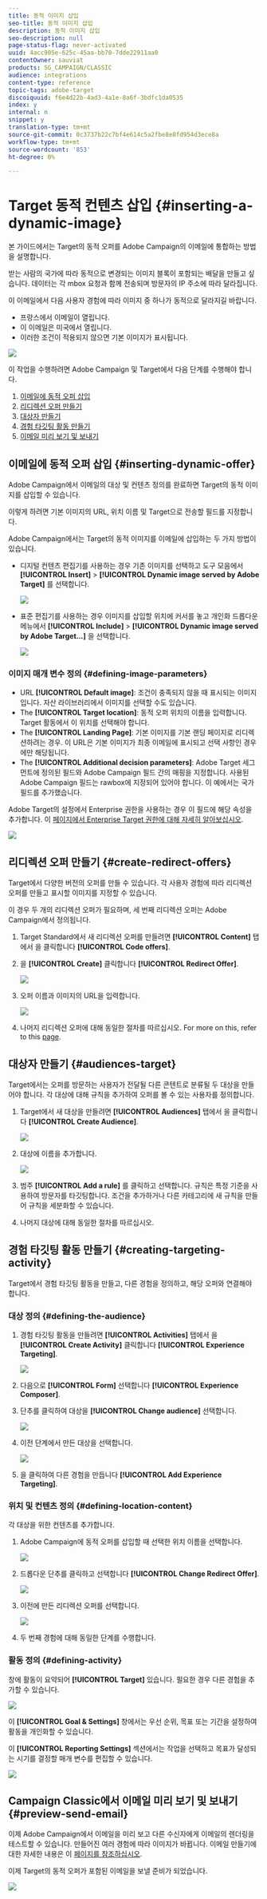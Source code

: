 ```yaml
---
title: 동적 이미지 삽입
seo-title: 동적 이미지 삽입
description: 동적 이미지 삽입
seo-description: null
page-status-flag: never-activated
uuid: 4acc905e-625c-45aa-bb70-7dde22911aa0
contentOwner: sauviat
products: SG_CAMPAIGN/CLASSIC
audience: integrations
content-type: reference
topic-tags: adobe-target
discoiquuid: f6e4d22b-4ad3-4a1e-8a6f-3bdfc1da0535
index: y
internal: n
snippet: y
translation-type: tm+mt
source-git-commit: 0c3737b22c7bf4e614c5a2fbe8e8fd954d3ece8a
workflow-type: tm+mt
source-wordcount: '853'
ht-degree: 0%

---
```



# Target 동적 컨텐츠 삽입 {#inserting-a-dynamic-image}

본 가이드에서는 Target의 동적 오퍼를 Adobe Campaign의 이메일에 통합하는 방법을 설명합니다.

받는 사람의 국가에 따라 동적으로 변경되는 이미지 블록이 포함되는 배달을 만들고 싶습니다. 데이터는 각 mbox 요청과 함께 전송되며 방문자의 IP 주소에 따라 달라집니다.

이 이메일에서 다음 사용자 경험에 따라 이미지 중 하나가 동적으로 달라지길 바랍니다.

* 프랑스에서 이메일이 열립니다.
* 이 이메일은 미국에서 열립니다.
* 이러한 조건이 적용되지 않으면 기본 이미지가 표시됩니다.

![](assets/target_4.png)

이 작업을 수행하려면 Adobe Campaign 및 Target에서 다음 단계를 수행해야 합니다.

1. [이메일에 동적 오퍼 삽입](../../integrations/using/inserting-a-dynamic-image.md#inserting-dynamic-offer)
1. [리디렉션 오퍼 만들기](../../integrations/using/inserting-a-dynamic-image.md#create-redirect-offers)
1. [대상자 만들기](../../integrations/using/inserting-a-dynamic-image.md#audiences-target)
1. [경험 타깃팅 활동 만들기](../../integrations/using/inserting-a-dynamic-image.md#creating-targeting-activity)
1. [이메일 미리 보기 및 보내기](../../integrations/using/inserting-a-dynamic-image.md#preview-send-email)

## 이메일에 동적 오퍼 삽입 {#inserting-dynamic-offer}

Adobe Campaign에서 이메일의 대상 및 컨텐츠 정의를 완료하면 Target의 동적 이미지를 삽입할 수 있습니다.

이렇게 하려면 기본 이미지의 URL, 위치 이름 및 Target으로 전송할 필드를 지정합니다.

Adobe Campaign에서는 Target의 동적 이미지를 이메일에 삽입하는 두 가지 방법이 있습니다.

* 디지털 컨텐츠 편집기를 사용하는 경우 기존 이미지를 선택하고 도구 모음에서 **[!UICONTROL Insert]** > **[!UICONTROL Dynamic image served by Adobe Target]** 를 선택합니다.

   ![](assets/target_5.png)

* 표준 편집기를 사용하는 경우 이미지를 삽입할 위치에 커서를 놓고 개인화 드롭다운 메뉴에서 **[!UICONTROL Include]** > **[!UICONTROL Dynamic image served by Adobe Target...]** 을 선택합니다.

   ![](assets/target_12.png)

### 이미지 매개 변수 정의 {#defining-image-parameters}

* URL **[!UICONTROL Default image]**: 조건이 충족되지 않을 때 표시되는 이미지입니다. 자산 라이브러리에서 이미지를 선택할 수도 있습니다.
* The **[!UICONTROL Target location]**: 동적 오퍼 위치의 이름을 입력합니다. Target 활동에서 이 위치를 선택해야 합니다.
* The **[!UICONTROL Landing Page]**: 기본 이미지를 기본 랜딩 페이지로 리디렉션하려는 경우. 이 URL은 기본 이미지가 최종 이메일에 표시되고 선택 사항인 경우에만 해당됩니다.
* The **[!UICONTROL Additional decision parameters]**: Adobe Target 세그먼트에 정의된 필드와 Adobe Campaign 필드 간의 매핑을 지정합니다. 사용된 Adobe Campaign 필드는 rawbox에 지정되어 있어야 합니다. 이 예에서는 국가 필드를 추가했습니다.

Adobe Target의 설정에서 Enterprise 권한을 사용하는 경우 이 필드에 해당 속성을 추가합니다. 이 [페이지에서 Enterprise Target 권한에 대해 자세히 알아보십시오](https://docs.adobe.com/content/help/en/target/using/administer/manage-users/enterprise/properties-overview.html).

![](assets/target_13.png)

## 리디렉션 오퍼 만들기 {#create-redirect-offers}

Target에서 다양한 버전의 오퍼를 만들 수 있습니다. 각 사용자 경험에 따라 리디렉션 오퍼를 만들고 표시할 이미지를 지정할 수 있습니다.

이 경우 두 개의 리디렉션 오퍼가 필요하며, 세 번째 리디렉션 오퍼는 Adobe Campaign에서 정의됩니다.

1. Target Standard에서 새 리디렉션 오퍼를 만들려면 **[!UICONTROL Content]** 탭에서 을 클릭합니다 **[!UICONTROL Code offers]**.

1. 을 **[!UICONTROL Create]** 클릭합니다 **[!UICONTROL Redirect Offer]**.

   ![](assets/target_9.png)

1. 오퍼 이름과 이미지의 URL을 입력합니다.

   ![](assets/target_6.png)

1. 나머지 리디렉션 오퍼에 대해 동일한 절차를 따르십시오. For more on this, refer to this [page](https://docs.adobe.com/help/en/target/using/experiences/offers/offer-redirect.html).

## 대상자 만들기 {#audiences-target}

Target에서는 오퍼를 방문하는 사용자가 전달될 다른 콘텐트로 분류될 두 대상을 만들어야 합니다. 각 대상에 대해 규칙을 추가하여 오퍼를 볼 수 있는 사용자를 정의합니다.

1. Target에서 새 대상을 만들려면 **[!UICONTROL Audiences]** 탭에서 을 클릭합니다 **[!UICONTROL Create Audience]**.

   ![](assets/audiences_1.png)

1. 대상에 이름을 추가합니다.

   ![](assets/audiences_2.png)

1. 범주 **[!UICONTROL Add a rule]** 를 클릭하고 선택합니다. 규칙은 특정 기준을 사용하여 방문자를 타깃팅합니다. 조건을 추가하거나 다른 카테고리에 새 규칙을 만들어 규칙을 세분화할 수 있습니다.

1. 나머지 대상에 대해 동일한 절차를 따르십시오.

## 경험 타깃팅 활동 만들기 {#creating-targeting-activity}

Target에서 경험 타깃팅 활동을 만들고, 다른 경험을 정의하고, 해당 오퍼와 연결해야 합니다.

### 대상 정의 {#defining-the-audience}

1. 경험 타깃팅 활동을 만들려면 **[!UICONTROL Activities]** 탭에서 을 **[!UICONTROL Create Activity]** 클릭합니다 **[!UICONTROL Experience Targeting]**.

   ![](assets/target_10.png)

1. 다음으로 **[!UICONTROL Form]** 선택합니다 **[!UICONTROL Experience Composer]**.

1. 단추를 클릭하여 대상을 **[!UICONTROL Change audience]** 선택합니다.

   ![](assets/target_10_2.png)

1. 이전 단계에서 만든 대상을 선택합니다.

   ![](assets/target_10_3.png)

1. 을 클릭하여 다른 경험을 만듭니다 **[!UICONTROL Add Experience Targeting]**.

### 위치 및 컨텐츠 정의 {#defining-location-content}

각 대상을 위한 컨텐츠를 추가합니다.

1. Adobe Campaign에 동적 오퍼를 삽입할 때 선택한 위치 이름을 선택합니다.

   ![](assets/target_15.png)

1. 드롭다운 단추를 클릭하고 선택합니다 **[!UICONTROL Change Redirect Offer]**.

   ![](assets/target_content.png)

1. 이전에 만든 리디렉션 오퍼를 선택합니다.

   ![](assets/target_content_2.png)

1. 두 번째 경험에 대해 동일한 단계를 수행합니다.

### 활동 정의 {#defining-activity}

창에 활동이 요약되어 **[!UICONTROL Target]** 있습니다. 필요한 경우 다른 경험을 추가할 수 있습니다.

![](assets/target_experience.png)

이 **[!UICONTROL Goal & Settings]** 창에서는 우선 순위, 목표 또는 기간을 설정하여 활동을 개인화할 수 있습니다.

이 **[!UICONTROL Reporting Settings]** 섹션에서는 작업을 선택하고 목표가 달성되는 시기를 결정할 매개 변수를 편집할 수 있습니다.

![](assets/target_experience_2.png)

## Campaign Classic에서 이메일 미리 보기 및 보내기 {#preview-send-email}

이제 Adobe Campaign에서 이메일을 미리 보고 다른 수신자에게 이메일의 렌더링을 테스트할 수 있습니다. 만들어진 여러 경험에 따라 이미지가 바뀝니다. 이메일 만들기에 대한 자세한 내용은 이 [페이지를 참조하십시오](../../delivery/using/defining-the-email-content.md).

이제 Target의 동적 오퍼가 포함된 이메일을 보낼 준비가 되었습니다.

![](assets/target_20.png)

